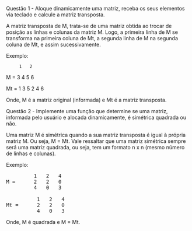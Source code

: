 Questão 1 - Aloque dinamicamente uma matriz, receba os seus elementos via teclado e calcule a matriz transposta.


A matriz transposta de M, trata-se de uma matriz obtida ao trocar de posição as linhas e colunas da matriz M. Logo, a primeira linha de M se transforma na primeira coluna de Mt, a segunda linha de M na segunda coluna de Mt, e assim sucessivamente.

Exemplo:


         1   2
M =   3   4
         5   6



Mt = 1   3   5
         2   4   6

Onde, M é a matriz original (informada) e Mt é a matriz transposta.

Questão 2 - Implemente uma função que determine se uma matriz, informada pelo usuário e alocada dinamicamente, é simétrica quadrada ou não.

Uma matriz M é simétrica quando a sua matriz transposta é igual à própria matriz M. Ou seja, M = Mt. Vale ressaltar que uma matriz simétrica sempre será uma matriz quadrada, ou seja, tem um formato n x n (mesmo número de linhas e colunas).

Exemplo:
<pre>
         1   2   4
M =      2   2   0
         4   0   3

          1   2   4
Mt =      2   2   0
          4   0   3
</pre>

Onde, M é quadrada e M = Mt.